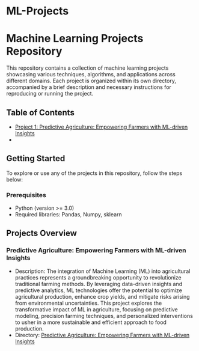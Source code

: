 # ML-Projects
# Machine Learning Projects Repository

This repository contains a collection of machine learning projects showcasing various techniques, algorithms, and applications across different domains. Each project is organized within its own directory, accompanied by a brief description and necessary instructions for reproducing or running the project.

## Table of Contents

- [Project 1: Predictive Agriculture: Empowering Farmers with ML-driven Insights](Project_1/)
- 
## Getting Started

To explore or use any of the projects in this repository, follow the steps below:

### Prerequisites

- Python (version >= 3.0)
- Required libraries: Pandas, Numpy, sklearn

## Projects Overview

### Predictive Agriculture: Empowering Farmers with ML-driven Insights

- Description: The integration of Machine Learning (ML) into agricultural practices represents a groundbreaking opportunity to revolutionize traditional farming methods. By leveraging data-driven insights and predictive analytics, ML technologies offer the potential to optimize agricultural production, enhance crop yields, and mitigate risks arising from environmental uncertainties. This project explores the transformative impact of ML in agriculture, focusing on predictive modeling, precision farming techniques, and personalized interventions to usher in a more sustainable and efficient approach to food production.
- Directory: [Predictive Agriculture: Empowering Farmers with ML-driven Insights](Project_1/)



